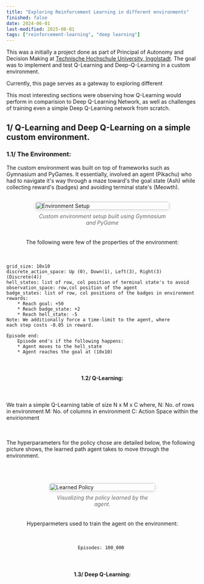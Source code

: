 ```yaml
---
title: "Exploring Reinforcement Learning in different environments" 
finished: false 
date: 2024-06-01
last-modified: 2025-08-01
tags: ["reinforcement-learning", "deep learning"]
---
```


This was a initially a project done as part of Principal of Autonomy and Decision Making at [Technische Hochschule University, Ingolstadt](https://www.thi.de/). The goal was to implement and test Q-Learning and Deep-Q-Learning in a custom environment.

Currently, this page serves as a gateway to exploring different 

This most interesting sections were observing how Q-Learning would perform in comparision to Deep Q-Learning Network, as well as challenges of training even a simple Deep Q-Learning network from scratch. 

## 1/ Q-Learning and Deep Q-Learning on a simple custom environment.

### 1.1/ The Environment: 
The custom environment was built on top of frameworks such as Gymnasium and PyGames. It essentially, involved an agent (Pikachu) who had to navigate it's way through a maze toward's the goal state (Ash) while collecting reward's (badges) and avoiding terminal state's (Meowth).

<div style="display: flex; flex-direction: column; align-items: center; gap: 20px; margin: 30px 0;">
  <div style="width: 70%; max-width: 700px;">
    <figure style="margin: 0;">
      <img src="/projects/assets/RL_custom_ev.png" alt="Environment Setup" style="width: 100%; height: auto; border-radius: 5px; box-shadow: 0 2px 8px rgba(0,0,0,0.1);">
      <figcaption style="text-align: center; font-style: italic; color: #666; margin-top: 8px;">
        Custom environment setup built using Gymnasium and PyGame 
      </figcaption>
    </figure>
  </div>


The following were few of the properties of the environment: 
```
grid_size: 10x10 
discrete_action_space: Up (0), Down(1), Left(3), Right(3) (Discrete(4)) 
hell_states: list of row, col position of terminal state's to avoid 
observation_space: row,col position of the agent 
badge_states: list of row, col positions of the badges in environment
rewards: 
    * Reach goal: +50 
    * Reach badge_state: +2  
    * Reach hell_state: -5
Note: We additionally force a time-limit to the agent, where 
each step costs -0.05 in reward. 

Episode end: 
    Episode end's if the following happens: 
    * Agent moves to the hell_state 
    * Agent reaches the goal at (10x10)
```

#### 1.2/ Q-Learning:
We train a simple Q-Learning table of size N x M x C where, 
N: No. of rows in environment 
M: No. of columns in environment 
C: Action Space within the envirionment 

The hyperparameters for the policy chose are detailed below, the following picture shows, the learned path agent takes to move through the environment. 

<div style="display: flex; flex-direction: column; align-items: center; gap: 20px; margin: 30px 0;">
  <div style="width: 70%; max-width: 700px;">
    <figure style="margin: 0;">
      <img src="/projects/assets/Policy_Actions_visual.png" alt="Learned Policy" style="width: 100%; height: auto; border-radius: 5px; box-shadow: 0 2px 8px rgba(0,0,0,0.1);">
      <figcaption style="text-align: center; font-style: italic; color: #666; margin-top: 8px;">
        Visualizing the policy learned by the agent. 
      </figcaption>
    </figure>
  </div>

Hyperparmeters used to train the agent on the environment: 
```
Episodes: 100_000 
```


#### 1.3/ Deep Q-Learning: 


